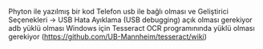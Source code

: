 Phyton ile yazılmış bir kod
Telefon usb ile bağlı olması ve Geliştirici Seçenekleri → USB Hata Ayıklama (USB debugging) açık olması gerekiyor
adb yüklü olması
Windows için Tesseract OCR programınında yüklü olması gerekiyor (https://github.com/UB-Mannheim/tesseract/wiki)
